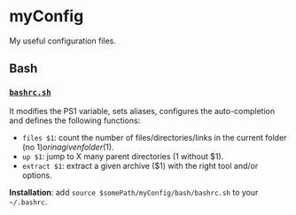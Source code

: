 # myConfig
My useful configuration files.

## Bash

### [`bashrc.sh`](bash/bashrc.sh)

It modifies the PS1 variable, sets aliases, configures the auto-completion and defines the following functions:
  - `files $1`: count the number of files/directories/links in the current folder (no $1) or in a given folder ($1).
  - `up $1`: jump to X many parent directories (1 without $1).
  - `extract $1`: extract a given archive ($1) with the right tool and/or options.

**Installation**: add `source $somePath/myConfig/bash/bashrc.sh` to your `~/.bashrc`.